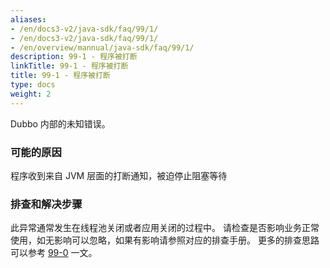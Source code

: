 ```yaml
---
aliases:
- /en/docs3-v2/java-sdk/faq/99/1/
- /en/docs3-v2/java-sdk/faq/99/1/
- /en/overview/mannual/java-sdk/faq/99/1/
description: 99-1 - 程序被打断
linkTitle: 99-1 - 程序被打断
title: 99-1 - 程序被打断
type: docs
weight: 2
---
```






Dubbo 内部的未知错误。

### 可能的原因

程序收到来自 JVM 层面的打断通知，被迫停止阻塞等待

### 排查和解决步骤

此异常通常发生在线程池关闭或者应用关闭的过程中。
请检查是否影响业务正常使用，如无影响可以忽略，如果有影响请参照对应的排查手册。
更多的排查思路可以参考 [99-0](../0/) 一文。

